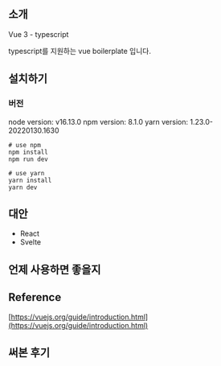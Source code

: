 ## 소개
Vue 3 - typescript

typescript를 지원하는 vue boilerplate 입니다.

## 설치하기

### 버전
node version: v16.13.0
npm version: 8.1.0
yarn version: 1.23.0-20220130.1630

```
# use npm
npm install
npm run dev

# use yarn
yarn install
yarn dev
```


## 대안
- React
- Svelte


## 언제 사용하면 좋을지


## Reference
[https://vuejs.org/guide/introduction.html](https://vuejs.org/guide/introduction.html)

## 써본 후기


